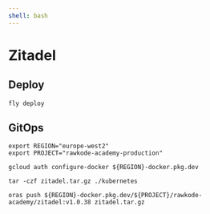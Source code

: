 ```yaml
---
shell: bash
---
```


# Zitadel

## Deploy

```shell {name=deploy}
fly deploy
```

## GitOps

```shell {"name": "gitops"}
export REGION="europe-west2"
export PROJECT="rawkode-academy-production"

gcloud auth configure-docker ${REGION}-docker.pkg.dev

tar -czf zitadel.tar.gz ./kubernetes

oras push ${REGION}-docker.pkg.dev/${PROJECT}/rawkode-academy/zitadel:v1.0.38 zitadel.tar.gz
```

